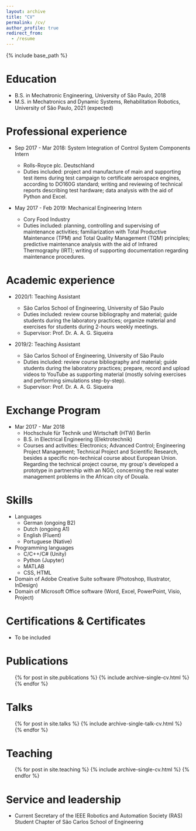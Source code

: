 ```yaml
---
layout: archive
title: "CV"
permalink: /cv/
author_profile: true
redirect_from:
  - /resume
---
```


{% include base_path %}

Education
======
* B.S. in Mechatronic Engineering, University of São Paulo, 2018
* M.S. in Mechatronics and Dynamic Systems, Rehabilitation Robotics, University of São Paulo, 2021 (expected)

Professional experience
======
* Sep 2017 - Mar 2018: System Integration of Control System Components Intern
  * Rolls-Royce plc. Deutschland
  * Duties included: project and manufacture of main and supporting test items during test campaign to certificate aerospace engines, according to DO160G standard; writing and reviewing of technical reports describing test hardware; data analysis with the aid of Python and Excel. 

* May 2017 - Feb 2019: Mechanical Engineering Intern
  * Cory Food Industry
  * Duties included: planning, controlling and supervising of maintenance activities; familiarization with Total Productive Maintenance (TPM) and Total Quality Management (TQM) principles; predictive maintenance analysis with the aid of Infrared Thermography (IRT); writing of supporting documentation regarding maintenance procedures.

Academic experience
======
* 2020/1: Teaching Assistant
  * São Carlos School of Engineering, University of São Paulo
  * Duties included: review course bibliography and material; guide students during the laboratory practices; organize material and exercises for students during 2-hours weekly meetings.
  * Supervisor: Prof. Dr. A. A. G. Siqueira

* 2019/2: Teaching Assistant
  * São Carlos School of Engineering, University of São Paulo
  * Duties included: review course bibliography and material; guide students during the laboratory practices; prepare, record and upload videos to YouTube as supporting material (mostly solving exercises and performing simulations step-by-step).
  * Supervisor: Prof. Dr. A. A. G. Siqueira

Exchange Program
======
* Mar 2017 - Mar 2018
  * Hochschule für Technik und Wirtschaft (HTW) Berlin
  * B.S. in Electrical Engineering (Elektrotechnik)
  * Courses and activities: Electronics; Advanced Control; Engineering Project Management; Technical Project and Scientific Research, besides a specific non-technical course about European Union. Regarding the technical project course, my group's developed a prototype in partnership with an NGO, concerning the real water management problems in the African city of Douala.

Skills
======
* Languages
  * German (ongoing B2)
  * Dutch (ongoing A1)
  * English (Fluent)
  * Portuguese (Native)
* Programming languages
  * C/C++/C# (Unity)
  * Python (Jupyter)
  * MATLAB
  * CSS, HTML
* Domain of Adobe Creative Suite software (Photoshop, Illustrator, InDesign)
* Domain of Microsoft Office software (Word, Excel, PowerPoint, Visio, Project)

Certifications & Certificates
======
* To be included

Publications
======
  <ul>{% for post in site.publications %}
    {% include archive-single-cv.html %}
  {% endfor %}</ul>
  
Talks
======
  <ul>{% for post in site.talks %}
    {% include archive-single-talk-cv.html %}
  {% endfor %}</ul>
  
Teaching
======
  <ul>{% for post in site.teaching %}
    {% include archive-single-cv.html %}
  {% endfor %}</ul>
  
Service and leadership
======
* Current Secretary of the IEEE Robotics and Automation Society (RAS) Student Chapter of São Carlos School of Engineering